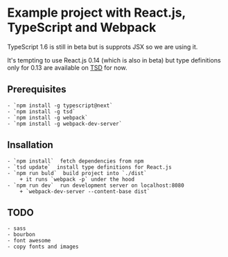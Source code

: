 
Example project with React.js, TypeScript and Webpack
=====================================================

TypeScript 1.6 is still in beta but is supprots JSX so we are using it.

It's tempting to use React.js 0.14 (which is also in beta)
but type definitions only for 0.13 are available
on [TSD](http://definitelytyped.org/tsd/) for now.


Prerequisites
-------------
    - `npm install -g typescript@next`
    - `npm install -g tsd`
    - `npm install -g webpack`
    - `npm install -g webpack-dev-server`

Insallation
-----------
    - `npm install` ­ fetch dependencies from npm
    - `tsd update` ­ install type definitions for React.js
    - `npm run buld` ­ build project into `./dist`
        + it runs `webpack -p` under the hood
    - `npm run dev` ­ run development server on localhost:8080
        + `webpack-dev-server --content-base dist`


TODO
----
    - sass
    - bourbon
    - font awesome
    - copy fonts and images
